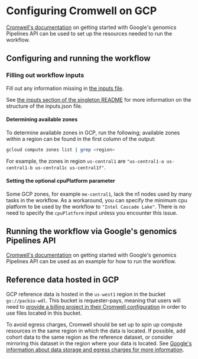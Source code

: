 # Configuring Cromwell on GCP

[Cromwell's documentation](https://cromwell.readthedocs.io/en/stable/tutorials/PipelinesApi101/) on getting started with Google's genomics Pipelines API can be used to set up the resources needed to run the workflow.

## Configuring and running the workflow

### Filling out workflow inputs

Fill out any information missing in [the inputs file](https://github.com/PacificBiosciences/HiFi-human-WGS-WDL/blob/main/backends/gcp/singleton.gcp.inputs.json).

See [the inputs section of the singleton README](./singleton.md#inputs) for more information on the structure of the inputs.json file.

#### Determining available zones

To determine available zones in GCP, run the following; available zones within a region can be found in the first column of the output:

```bash
gcloud compute zones list | grep <region>
```

For example, the zones in region `us-central1` are `"us-central1-a us-central1-b us-central1c us-central1f"`.

#### Setting the optional cpuPlatform parameter

Some GCP zones, for example `me-central1`, lack the n1 nodes used by many tasks in the workflow.  As a workaround, you can specify the minimum cpu platform to be used by the workflow to `"Intel Cascade Lake"`.  There is no need to specify the `cpuPlatform` input unless you encounter this issue.

## Running the workflow via Google's genomics Pipelines API

[Cromwell's documentation](https://cromwell.readthedocs.io/en/stable/tutorials/PipelinesApi101/) on getting started with Google's genomics Pipelines API can be used as an example for how to run the workflow.

## Reference data hosted in GCP

GCP reference data is hosted in the `us-west1` region in the bucket `gs://pacbio-wdl`. This bucket is requester-pays, meaning that users will need to [provide a billing project in their Cromwell configuration](https://cromwell.readthedocs.io/en/stable/filesystems/GoogleCloudStorage/) in order to use files located in this bucket.

To avoid egress charges, Cromwell should be set up to spin up compute resources in the same region in which the data is located. If possible, add cohort data to the same region as the reference dataset, or consider mirroring this dataset in the region where your data is located. See [Google's information about data storage and egress charges for more information](https://cloud.google.com/storage/pricing).

